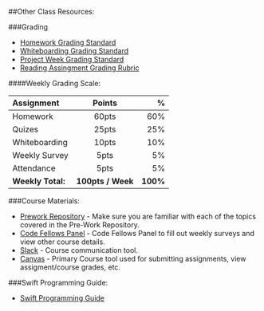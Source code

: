 ##Other Class Resources:

###Grading
* [Homework Grading Standard](hw-grading-standard/)
* [Whiteboarding Grading Standard](wb-grading-standard/)
* [Project Week Grading Standard](pw-grading-standard/)
* [Reading Assingment Grading Rubric](ra-grading-standard/)

####Weekly Grading Scale:

| Assignment           |  Points               |       %|
|:-------------------- |:---------------------:| ------:|
| Homework             |  60pts                |   60%  |
| Quizes               |  25pts                |   25%  |
| Whiteboarding        |  10pts                |   10%  |
| Weekly Survey        |  5pts                 |   5%   |
| Attendance           |  5pts                 |   5%   |
|**Weekly Total:**     |**100pts / Week**      |**100%**|

###Course Materials:
* [Prework Repository](https://github.com/codefellows/iOS401-prework) - Make sure you are familiar with each of the topics covered in the Pre-Work Repository.
* [Code Fellows Panel](https://panel.codefellows.org/) - Code Fellows Panel to fill out weekly surveys and view other course details.
* [Slack](https://slack.com/apps) - Course communication tool.
* [Canvas](https://canvas.instructure.com/) - Primary Course tool used for submitting assignments, view assigment/course grades, etc.

###Swift Programming Guide:
* [Swift Programming Guide](https://developer.apple.com/library/ios/documentation/Swift/Conceptual/Swift_Programming_Language/index.html)